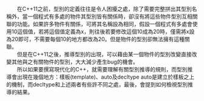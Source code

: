 &emsp;&emsp;在C++11之前，型別的定義往往是令人困擾之處，除了需要完整拼出其型別名稱外，當一個程式有多處的物件其型別皆有關係時，卻沒有將這些物件型別互相關聯的功能。如果許多物件有關係，可將其名稱設為相同，假設一個程式有多處會使用10這個值，若將這個值定義為x，則往後若要修改這個10成為20時，僅需將x設為20即可，不需要每個10的地方都改為20。但是物件的型別卻無法擁有這種關聯。<br>
&emsp;&emsp;但是在C++11之後，推導型別的出現，可以藉由某一個物件的型別改變直接改變其他與之有關物件的型別，大大減少產生bug的機會。<br>
&emsp;&emsp;所以如果要撰寫現代化的C++，就需要理解有關型別推導的規則，而型別推導會出現在幾個地方：樣板(template)、auto及decltype
auto是建立於樣板之上的機制，而decltype和上述兩者有些許不同之處，最後，會提到如何檢視型別推導的結果。
